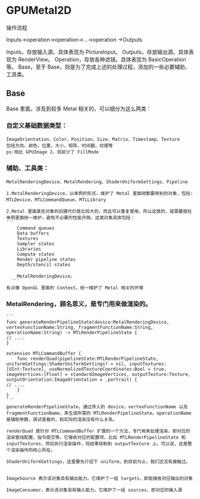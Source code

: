 # GPUMetal2D
操作流程

Inputs->operation->operation->...->operation ->Outputs

Inputs，存放输入源。具体表现为 PictureInput。
Outputs，存放输出源。具体表现为 RenderView。
Operation，存放各种滤镜。具体表现为 BasicOperation 等。
Base，至于 Base，则是为了完成上述的处理过程，添加的一些必要辅助、工具类。

## Base
Base 里面，涉及到较多 Metal 相关的，可以细分为这么两类：

### 自定义基础数据类型：
    ImageOrientation、Color、Position、Size、Matrix、Timestamp、Texture
    包括方向，颜色，位置，大小，矩阵，时间戳，纹理等
    ps:相比 GPUImage 2，目前少了 FillMode
    
###  辅助、工具类：

    MetalRenderingDevice、MetalRendering、ShaderUniformSettings、Pipeline
    
    1.MetalRenderingDevice，以单例的形式，维护了 Metal 里面频繁要用到的对象，包括: MTLDevice，MTLCommandQueue，MTLLibrary
    
    2.Metal 里面某些对象的创建代价是比较大的，而且可以重复使用。所以这类的，就需要放在单例里面统一维护，避免不必要的性能开销。这类对象具体包括：
    ```
        Command queues
        Data buffers
        Textures
        Sampler states
        Libraries
        Compute states
        Render pipeline states
        Depth/stencil states
        
        MetalRenderingDevice，
      ``` 
    有点像 OpenGL 里面的 Context。统一维护了 Metal 相关的环境

### MetalRendering，顾名思义，是专门用来做渲染的。
    ```
    func generateRenderPipelineState(device:MetalRenderingDevice, vertexFunctionName:String, fragmentFunctionName:String, operationName:String) -> MTLRenderPipelineState {
    // ....
    }
    
    extension MTLCommandBuffer {
        func renderQuad(pipelineState:MTLRenderPipelineState, uniformSettings:ShaderUniformSettings? = nil, inputTextures:[UInt:Texture], useNormalizedTextureCoordinates:Bool = true, imageVertices:[Float] = standardImageVertices, outputTexture:Texture, outputOrientation:ImageOrientation = .portrait) {
    // ....
        }
    }
    ```
    generateRenderPipelineState，通过传入的 device，vertexFunctionName 以及 fragmentFunctionName，来生成所需的 MTLRenderPipelineState。operationName 是辅助参数，调试查看的，和实际的渲染没有什么关系。

    renderQuad 是针对 MTLCommandBuffer 扩展的一个方法，专门用来处理渲染，即对应的渲染管线配置，指令提交等。它接收对应的配置项，比如 MTLRenderPipelineState 和 inputTextures，然后执行渲染操作，将结果绘制到 outputTexture 上。可以说，这是整个渲染操作的核心所在。
    
    ShaderUniformSettings，这里要先介绍下 uniform，到目前为止，我们还没有接触过。
    
    
    ImageSource 表示该对象具有输出能力。它维护了一组 targets，即能接收对应输出的对象
    
    ImageConsumer，表示该对象具有输入能力。它维护了一组 sources，即对应的输入源
